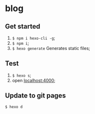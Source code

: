 # blog

## Get started
1. `$ npm i hexo-cli -g`;
2. `$ npm i`;
3. `$ hexo generate` Generates static files;

## Test
1. `$ hexo s`;
2. open [localhost:4000](localhost:4000);

## Update to git pages
`$ hexo d`